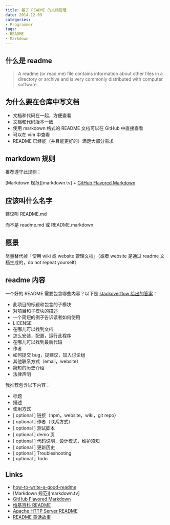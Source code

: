 ```yaml
---
title: 基于 README 的文档管理
date: 2014-12-09
categories:
- Programmer
tags:
- README
- Markdown
---
```


## 什么是 readme

> A readme (or read me) file contains information about other files in a directory or archive and is very commonly distributed with computer software.

## 为什么要在仓库中写文档

- 文档和代码在一起，方便查看
- 文档和代码版本一致
- 使用 markdown 格式的 README 文档可以在 GitHub 中直接查看
- 可以在 vim 中查看
- README 已经能（并且能更好的）满足大部分需求

<!-- more -->

## markdown 规则

推荐遵守此规则：

[Markdown 规范][markdown.tv] + [GitHub Flavored Markdown]

## 应该叫什么名字

建议叫 README.md

而不是 readme.md 或 README.markdown

## 愿景

尽量替代掉「使用 wiki 或 website 管理文档」（或者 website 是通过 readme 文档生成的，do not repeat yourself）

## readme 内容

一个好的 README 需要包含哪些内容？以下是 [stackoverflow 给出的答案][how-to-write-a-good-readme]：

- 此项目的标题和包含的子模块
- 对项目和子模块的描述
- 一个简短的例子告诉读者如何使用
- LICENSE
- 在哪儿可以找到文档
- 怎么安装，配置，运行此程序
- 在哪儿可以找到最新代码
- 作者
- 如何提交 bug，提建议，加入讨论组
- 其他联系方式（email，website）
- 简短的历史介绍
- 法律声明

我推荐包含以下内容：

- 标题
- 描述
- 使用方式
- [ optional ] 链接（npm，website，wiki，git repo）
- [ optional ] 作者（联系方式）
- [ optional ] 测试脚本
- [ optional ] demo 页
- [ optional ] 代码说明，设计模式，维护须知
- [ optional ] 更新历史
- [ optional ] Troubleshooting
- [ optional ] Todo

## Links

- [how-to-write-a-good-readme]
- [Markdown 规范][markdown.tv]
- [GitHub Flavored Markdown]
- [维基百科 README](http://en.wikipedia.org/wiki/README)
- [Apache HTTP Server README](http://svn.apache.org/repos/asf/httpd/httpd/trunk/README)
- [README 童话故事](https://gist.github.com/eed3si9n/3920236)

[how-to-write-a-good-readme]: http://stackoverflow.com/questions/2304863/how-to-write-a-good-readme
[markdown.tw]: http://markdown.tw/
[GitHub Flavored Markdown]: https://help.github.com/articles/github-flavored-markdown/
